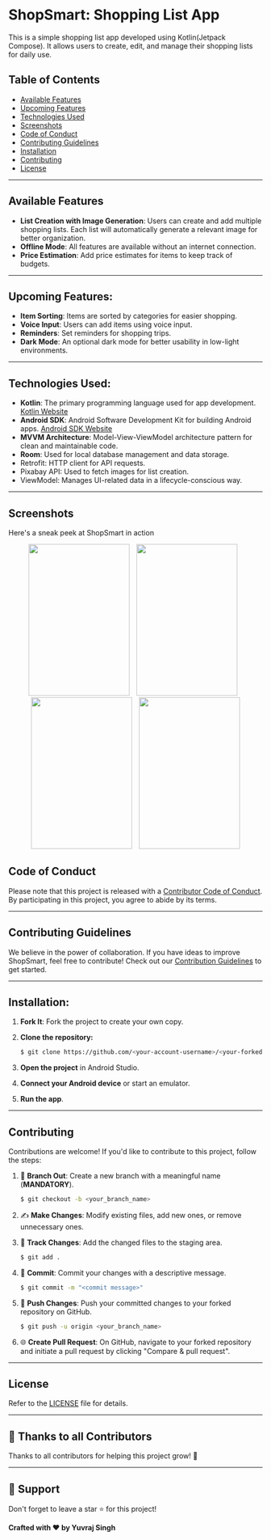 # **ShopSmart: Shopping List App**

This is a simple shopping list app developed using Kotlin(Jetpack Compose). It allows users to create, edit, and manage their shopping lists for daily use.

## **Table of Contents**

- [Available Features](#Available-Features)
- [Upcoming Features](#upcoming-features)
- [Technologies Used](#technologies-used)
- [Screenshots](#Screenshots)
- [Code of Conduct](#code-of-conduct)
- [Contributing Guidelines](#contributing-guidelines)
- [Installation](#installation)
- [Contributing](#contributing)
- [License](#license)

---

## **Available Features**

- **List Creation with Image Generation**: Users can create and add multiple shopping lists. Each list will automatically generate a relevant image for better organization.
- **Offline Mode**: All features are available without an internet connection.
- **Price Estimation**: Add price estimates for items to keep track of budgets.

---

## **Upcoming Features:**

- **Item Sorting**: Items are sorted by categories for easier shopping.
- **Voice Input**: Users can add items using voice input.
- **Reminders**: Set reminders for shopping trips.
- **Dark Mode**: An optional dark mode for better usability in low-light environments.

---

## **Technologies Used:**

- **Kotlin**: The primary programming language used for app development. [Kotlin Website](https://kotlinlang.org/)
- **Android SDK**: Android Software Development Kit for building Android apps. [Android SDK Website](https://developer.android.com/studio)
- **MVVM Architecture**: Model-View-ViewModel architecture pattern for clean and maintainable code.
- **Room**: Used for local database management and data storage.
- Retrofit: HTTP client for API requests. 
- Pixabay API: Used to fetch images for list creation. 
- ViewModel: Manages UI-related data in a lifecycle-conscious way.

---

## **Screenshots**

Here's a sneak peek at ShopSmart in action

<p align="center">
  <img src="https://github.com/user-attachments/assets/196f1f50-c4b3-43ed-bef7-10a13f2daf45" width="200" height="300" style="margin-right: 10px;" />
  <img src="https://github.com/user-attachments/assets/b5efefcd-27b4-4703-bc2c-823da27dc8ed" width="200" height="300" style="margin-right: 10px;" />
  <img src="https://github.com/user-attachments/assets/1c49ef8e-9d7b-4779-9ce9-53de57532952" width="200" height="300" style="margin-right: 10px;" />
  <img src="https://github.com/user-attachments/assets/b95f926f-ecd6-4883-8264-849c6a05701e" width="200" height="300" />
</p>



## **Code of Conduct**

Please note that this project is released with a [Contributor Code of Conduct](https://www.contributor-covenant.org/). By participating in this project, you agree to abide by its terms.

---

## **Contributing Guidelines**

We believe in the power of collaboration. If you have ideas to improve ShopSmart, feel free to contribute! Check out our [Contribution Guidelines](#contributing) to get started.

---

## **Installation:**

1. **Fork It**: Fork the project to create your own copy.

2. **Clone the repository:**

   ```bash
   $ git clone https://github.com/<your-account-username>/<your-forked-project>.git
   ```

3. **Open the project** in Android Studio.

4. **Connect your Android device** or start an emulator.

5. **Run the app**.

---

## **Contributing**

Contributions are welcome! If you'd like to contribute to this project, follow the steps:

1. 🌿 **Branch Out**: Create a new branch with a meaningful name (**MANDATORY**).

   ```bash
   $ git checkout -b <your_branch_name>
   ```

2. ✍️ **Make Changes**: Modify existing files, add new ones, or remove unnecessary ones.

3. 📁 **Track Changes**: Add the changed files to the staging area.

   ```bash
   $ git add .
   ```

4. 🚚 **Commit**: Commit your changes with a descriptive message.

   ```bash
   $ git commit -m "<commit message>"
   ```

5. 🚀 **Push Changes**: Push your committed changes to your forked repository on GitHub.

   ```bash
   $ git push -u origin <your_branch_name>
   ```

6. 🌐 **Create Pull Request**: On GitHub, navigate to your forked repository and initiate a pull request by clicking "Compare & pull request".

---

## **License**

Refer to the [LICENSE](LICENSE) file for details.

---

## **💪 Thanks to all Contributors**

Thanks to all contributors for helping this project grow! 🍻

---

## **🙏 Support**

Don't forget to leave a star ⭐ for this project!

**Crafted with ♥ by Yuvraj Singh**
